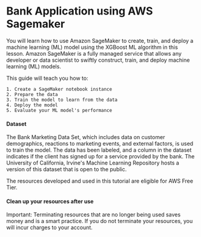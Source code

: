 
# Bank Application using AWS Sagemaker

You will learn how to use Amazon SageMaker to create, train, and deploy a machine learning (ML) model using the XGBoost ML algorithm in this lesson. Amazon SageMaker is a fully managed service that allows any developer or data scientist to swiftly construct, train, and deploy machine learning (ML) models.

This guide will teach you how to:

    1. Create a SageMaker notebook instance
    2. Prepare the data
    3. Train the model to learn from the data
    4. Deploy the model
    5. Evaluate your ML model's performance

#### Dataset
The Bank Marketing Data Set, which includes data on customer demographics, 
reactions to marketing events, and external factors, is used to train the model. 
The data has been labeled, and a column in the dataset indicates if the client has 
signed up for a service provided by the bank. The University of California, 
Irvine's Machine Learning Repository hosts a version of this dataset that is open to 
the public.


The resources developed and used in this tutorial are eligible for AWS Free Tier.

#### Clean up your resources after use
Important: Terminating resources that are no longer being used saves money and 
is a smart practice. If you do not terminate your resources, you will incur
charges to your account.

